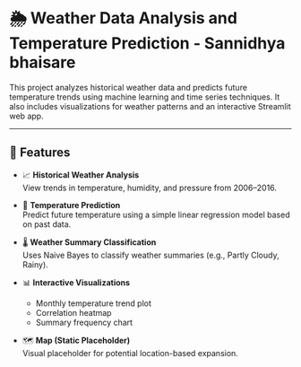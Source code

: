 # 🌦️ Weather Data Analysis and Temperature Prediction - Sannidhya bhaisare

This project analyzes historical weather data and predicts future temperature trends using machine learning and time series techniques. It also includes visualizations for weather patterns and an interactive Streamlit web app.

---

## 🚀 Features

- 📈 **Historical Weather Analysis**  
  View trends in temperature, humidity, and pressure from 2006–2016.

- 🔮 **Temperature Prediction**  
  Predict future temperature using a simple linear regression model based on past data.

- 🌡️ **Weather Summary Classification**  
  Uses Naive Bayes to classify weather summaries (e.g., Partly Cloudy, Rainy).

- 📊 **Interactive Visualizations**  
  - Monthly temperature trend plot  
  - Correlation heatmap  
  - Summary frequency chart  

- 🗺️ **Map (Static Placeholder)**  
  Visual placeholder for potential location-based expansion.

